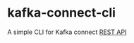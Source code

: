 # kafka-connect-cli
A simple CLI for Kafka connect [REST API](https://docs.confluent.io/platform/7.0.1/connect/references/restapi.html)